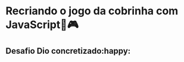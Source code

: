 # Recriando o jogo da cobrinha com JavaScript:snake::video_game:

## Desafio Dio concretizado:happy:

